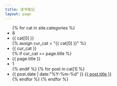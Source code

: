 ```yaml
---
title: 读书笔记
layout: page
---
```


<ul class="listing2">
{% for cat in site.categories %}
        <li class="listing-seperator" id="8">8</li>
        <li class="listing-seperator" id="{{ cat[0] }}">{{ cat[0] }}</li>
        {% assign cur_cat = "{{ cat[0] }}" %}
        <li class="listing-seperator" id="{{ cur_cat }}">{{ cur_cat }}</li>
        {% if cur_cat == page.title %}
        <li class="listing-seperator" id="{{ page.title }}">{{ page.title }}</li>
        <li class="listing-seperator" id="1">1</li>
        {% endif %}
        {% for post in cat[1] %}
            <li class="listing-item">
            <time datetime="{{ post.date | date:"%Y-%m-%d" }}">{{ post.date | date:"%Y-%m-%d" }}</time>
            <a href="{{ post.url }}" title="{{ post.title }}">{{ post.title }}</a>
        </li>
        {% endfor %}
{% endfor %}
</ul>

<script src="/media/js/jquery.tagcloud.js" type="text/javascript" charset="utf-8"></script> 
<script language="javascript">
$.fn.tagcloud.defaults = {
    size: {start: 1, end: 1, unit: 'em'},
      color: {start: '#f8e0e6', end: '#ff3333'}
};

$(function () {
    $('#tag_cloud a').tagcloud();
});
</script>
